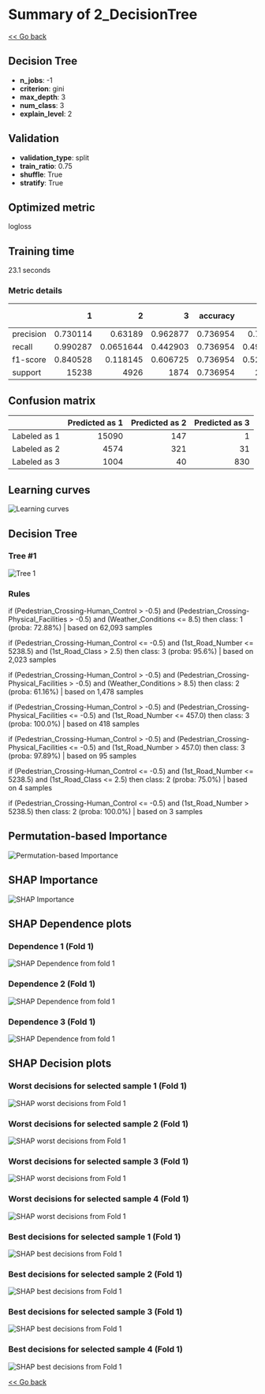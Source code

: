 # Summary of 2_DecisionTree

[<< Go back](../README.md)


## Decision Tree
- **n_jobs**: -1
- **criterion**: gini
- **max_depth**: 3
- **num_class**: 3
- **explain_level**: 2

## Validation
 - **validation_type**: split
 - **train_ratio**: 0.75
 - **shuffle**: True
 - **stratify**: True

## Optimized metric
logloss

## Training time

23.1 seconds

### Metric details
|           |            1 |            2 |           3 |   accuracy |    macro avg |   weighted avg |   logloss |
|:----------|-------------:|-------------:|------------:|-----------:|-------------:|---------------:|----------:|
| precision |     0.730114 |    0.63189   |    0.962877 |   0.736954 |     0.77496  |       0.727952 |  0.692741 |
| recall    |     0.990287 |    0.0651644 |    0.442903 |   0.736954 |     0.499452 |       0.736954 |  0.692741 |
| f1-score  |     0.840528 |    0.118145  |    0.606725 |   0.736954 |     0.521799 |       0.659177 |  0.692741 |
| support   | 15238        | 4926         | 1874        |   0.736954 | 22038        |   22038        |  0.692741 |


## Confusion matrix
|              |   Predicted as 1 |   Predicted as 2 |   Predicted as 3 |
|:-------------|-----------------:|-----------------:|-----------------:|
| Labeled as 1 |            15090 |              147 |                1 |
| Labeled as 2 |             4574 |              321 |               31 |
| Labeled as 3 |             1004 |               40 |              830 |

## Learning curves
![Learning curves](learning_curves.png)

## Decision Tree 

### Tree #1
![Tree 1](learner_fold_0_tree.svg)

### Rules

if (Pedestrian_Crossing-Human_Control > -0.5) and (Pedestrian_Crossing-Physical_Facilities > -0.5) and (Weather_Conditions <= 8.5) then class: 1 (proba: 72.88%) | based on 62,093 samples

if (Pedestrian_Crossing-Human_Control <= -0.5) and (1st_Road_Number <= 5238.5) and (1st_Road_Class > 2.5) then class: 3 (proba: 95.6%) | based on 2,023 samples

if (Pedestrian_Crossing-Human_Control > -0.5) and (Pedestrian_Crossing-Physical_Facilities > -0.5) and (Weather_Conditions > 8.5) then class: 2 (proba: 61.16%) | based on 1,478 samples

if (Pedestrian_Crossing-Human_Control > -0.5) and (Pedestrian_Crossing-Physical_Facilities <= -0.5) and (1st_Road_Number <= 457.0) then class: 3 (proba: 100.0%) | based on 418 samples

if (Pedestrian_Crossing-Human_Control > -0.5) and (Pedestrian_Crossing-Physical_Facilities <= -0.5) and (1st_Road_Number > 457.0) then class: 3 (proba: 97.89%) | based on 95 samples

if (Pedestrian_Crossing-Human_Control <= -0.5) and (1st_Road_Number <= 5238.5) and (1st_Road_Class <= 2.5) then class: 2 (proba: 75.0%) | based on 4 samples

if (Pedestrian_Crossing-Human_Control <= -0.5) and (1st_Road_Number > 5238.5) then class: 2 (proba: 100.0%) | based on 3 samples





## Permutation-based Importance
![Permutation-based Importance](permutation_importance.png)

## SHAP Importance
![SHAP Importance](shap_importance.png)

## SHAP Dependence plots

### Dependence 1 (Fold 1)
![SHAP Dependence from fold 1](learner_fold_0_shap_dependence_class_1.png)
### Dependence 2 (Fold 1)
![SHAP Dependence from fold 1](learner_fold_0_shap_dependence_class_2.png)
### Dependence 3 (Fold 1)
![SHAP Dependence from fold 1](learner_fold_0_shap_dependence_class_3.png)

## SHAP Decision plots

### Worst decisions for selected sample 1 (Fold 1)
![SHAP worst decisions from Fold 1](learner_fold_0_sample_0_worst_decisions.png)
### Worst decisions for selected sample 2 (Fold 1)
![SHAP worst decisions from Fold 1](learner_fold_0_sample_1_worst_decisions.png)
### Worst decisions for selected sample 3 (Fold 1)
![SHAP worst decisions from Fold 1](learner_fold_0_sample_2_worst_decisions.png)
### Worst decisions for selected sample 4 (Fold 1)
![SHAP worst decisions from Fold 1](learner_fold_0_sample_3_worst_decisions.png)
### Best decisions for selected sample 1 (Fold 1)
![SHAP best decisions from Fold 1](learner_fold_0_sample_0_best_decisions.png)
### Best decisions for selected sample 2 (Fold 1)
![SHAP best decisions from Fold 1](learner_fold_0_sample_1_best_decisions.png)
### Best decisions for selected sample 3 (Fold 1)
![SHAP best decisions from Fold 1](learner_fold_0_sample_2_best_decisions.png)
### Best decisions for selected sample 4 (Fold 1)
![SHAP best decisions from Fold 1](learner_fold_0_sample_3_best_decisions.png)

[<< Go back](../README.md)

